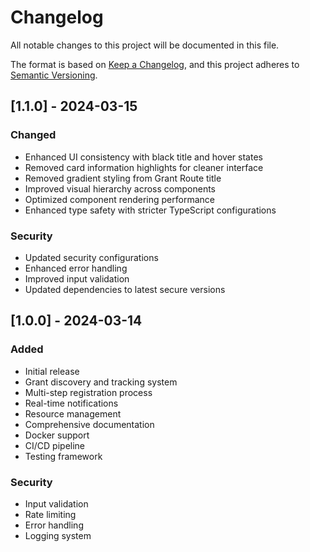 # Changelog

All notable changes to this project will be documented in this file.

The format is based on [Keep a Changelog](https://keepachangelog.com/en/1.0.0/),
and this project adheres to [Semantic Versioning](https://semver.org/spec/v2.0.0.html).

## [1.1.0] - 2024-03-15

### Changed
- Enhanced UI consistency with black title and hover states
- Removed card information highlights for cleaner interface
- Removed gradient styling from Grant Route title
- Improved visual hierarchy across components
- Optimized component rendering performance
- Enhanced type safety with stricter TypeScript configurations

### Security
- Updated security configurations
- Enhanced error handling
- Improved input validation
- Updated dependencies to latest secure versions

## [1.0.0] - 2024-03-14

### Added
- Initial release
- Grant discovery and tracking system
- Multi-step registration process
- Real-time notifications
- Resource management
- Comprehensive documentation
- Docker support
- CI/CD pipeline
- Testing framework

### Security
- Input validation
- Rate limiting
- Error handling
- Logging system
